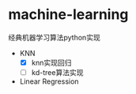 # machine-learning
经典机器学习算法python实现
- KNN
    - [x] knn实现回归
    - [ ] kd-tree算法实现
- Linear Regression


